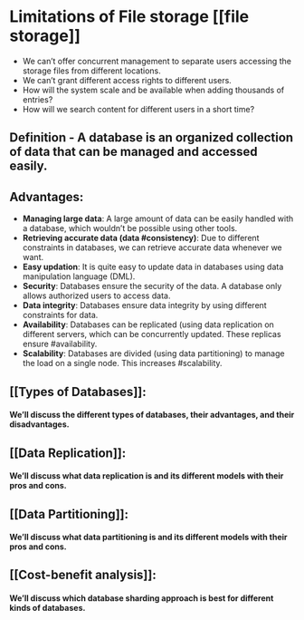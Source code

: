
# Limitations of File storage [[file storage]]

- We can’t offer concurrent management to separate users accessing the storage files from different locations.
- We can’t grant different access rights to different users.
- How will the system scale and be available when adding thousands of entries?
- How will we search content for different users in a short time?

## Definition - A **database** is an organized collection of data that can be managed and accessed easily.

## Advantages:

- **Managing large data**: A large amount of data can be easily handled with a database, which wouldn’t be possible using other tools.
- **Retrieving accurate data (data #consistency)**: Due to different constraints in databases, we can retrieve accurate data whenever we want.
- **Easy updation**: It is quite easy to update data in databases using data manipulation language (DML).
- **Security**: Databases ensure the security of the data. A database only allows authorized users to access data.
- **Data integrity**: Databases ensure data integrity by using different constraints for data.
- **Availability**: Databases can be replicated (using data replication on different servers, which can be concurrently updated. These replicas ensure #availability.
- **Scalability**: Databases are divided (using data partitioning) to manage the load on a single node. This increases #scalability.

## [[Types of Databases]]: 
#### We’ll discuss the different types of databases, their advantages, and their disadvantages.

## [[Data Replication]]: 
#### We’ll discuss what data replication is and its different models with their pros and cons.

## [[Data Partitioning]]: 
#### We’ll discuss what data partitioning is and its different models with their pros and cons.

## [[Cost-benefit analysis]]: 
#### We’ll discuss which database sharding approach is best for different kinds of databases.

